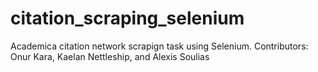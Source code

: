 # citation_scraping_selenium
Academica citation network scrapign task using Selenium.
Contributors: Onur Kara, Kaelan Nettleship, and Alexis Soulias
